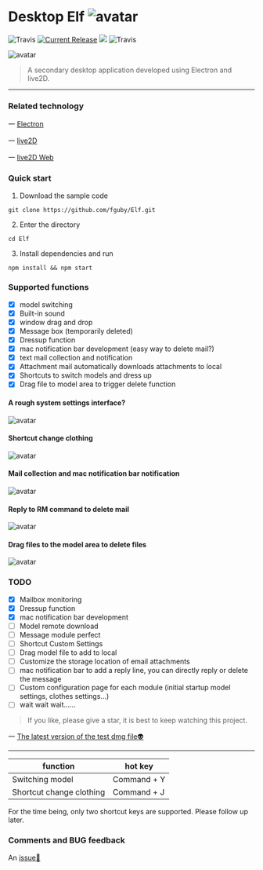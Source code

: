 # Desktop Elf ![avatar](app/img/xiaojingling.png)

![Travis](https://img.shields.io/badge/Electron-4.1.4-important.svg)
<a href="https://github.com/fguby/Elf/releases"><img src="https://img.shields.io/github/release/fguby/Elf.svg?style=flat-square" alt="Current Release"></a>
[![](https://travis-ci.com/fguby/Elf.svg?branch=master)](https://travis-ci.org/Alamofire/Alamofire)
![Travis](https://img.shields.io/badge/live2D-2.1.0-ff69b4.svg?labelColor=blueviolet)

![avatar](app/img/yanshi1.gif)

> A secondary desktop application developed using Electron and live2D.

---

### Related technology

一 [Electron](https://electronjs.org/ "electron")

一 [live2D](https://www.live2d.com/ja/ "live2D")

一 [live2D Web](https://github.com/fguby/live2D "live2D")

### Quick start

1. Download the sample code

```
git clone https://github.com/fguby/Elf.git
```

2. Enter the directory

```
cd Elf
```

3. Install dependencies and run

```
npm install && npm start
```

### Supported functions

- [x] model switching
- [x] Built-in sound
- [x] window drag and drop
- [x] Message box (temporarily deleted)
- [x] Dressup function
- [x] mac notification bar development (easy way to delete mail?)
- [x] text mail collection and notification
- [x] Attachment mail automatically downloads attachments to local
- [x] Shortcuts to switch models and dress up
- [x] Drag file to model area to trigger delete function

#### A rough system settings interface?

![avatar](app/img/system.jpg)

#### Shortcut change clothing

![avatar](app/img/loli.gif)

#### Mail collection and mac notification bar notification

![avatar](app/img/email.gif)

#### Reply to RM command to delete mail

![avatar](app/img/email111.gif)

#### Drag files to the model area to delete files

![avatar](app/img/lajitong1.gif)

### TODO

- [x] Mailbox monitoring
- [x] Dressup function
- [x] mac notification bar development
- [ ] Model remote download
- [ ] Message module perfect
- [ ] Shortcut Custom Settings
- [ ] Drag model file to add to local
- [ ] Customize the storage location of email attachments
- [ ] mac notification bar to add a reply line, you can directly reply or delete the message
- [ ] Custom configuration page for each module (initial startup model settings, clothes settings...)
- [ ] wait wait wait......

> If you like, please give a star, it is best to keep watching this project.

一 [The latest version of the test dmg file:alien:](https://github.com/fguby/Elf/releases/tag/v0.1.1/ "Elf")

---

function | hot key
--- | ---
Switching model | Command + Y
Shortcut change clothing | Command + J

For the time being, only two shortcut keys are supported. Please follow up later.

### Comments and BUG feedback

An [issue:speech_balloon:](https://github.com/fguby/Elf/issues "Welcome")
